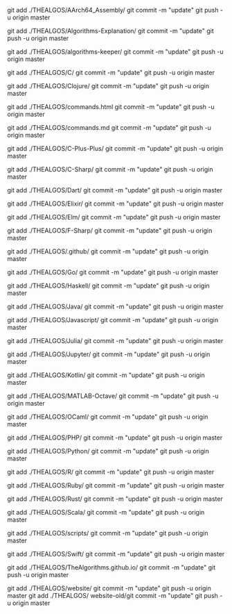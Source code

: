 git add ./THEALGOS/AArch64_Assembly/
git commit -m "update"
git push -u origin master

git add ./THEALGOS/Algorithms-Explanation/
git commit -m "update"
git push -u origin master

git add ./THEALGOS/algorithms-keeper/
git commit -m "update"
git push -u origin master

git add ./THEALGOS/C/
git commit -m "update"
git push -u origin master

git add ./THEALGOS/Clojure/
git commit -m "update"
git push -u origin master

git add ./THEALGOS/commands.html
git commit -m "update"
git push -u origin master

git add ./THEALGOS/commands.md
git commit -m "update"
git push -u origin master

git add ./THEALGOS/C-Plus-Plus/
git commit -m "update"
git push -u origin master

git add ./THEALGOS/C-Sharp/
git commit -m "update"
git push -u origin master

git add ./THEALGOS/Dart/
git commit -m "update"
git push -u origin master

git add ./THEALGOS/Elixir/
git commit -m "update"
git push -u origin master

git add ./THEALGOS/Elm/
git commit -m "update"
git push -u origin master

git add ./THEALGOS/F-Sharp/
git commit -m "update"
git push -u origin master

git add ./THEALGOS/.github/
git commit -m "update"
git push -u origin master

git add ./THEALGOS/Go/
git commit -m "update"
git push -u origin master

git add ./THEALGOS/Haskell/
git commit -m "update"
git push -u origin master

git add ./THEALGOS/Java/
git commit -m "update"
git push -u origin master

git add ./THEALGOS/Javascript/
git commit -m "update"
git push -u origin master

git add ./THEALGOS/Julia/
git commit -m "update"
git push -u origin master

git add ./THEALGOS/Jupyter/
git commit -m "update"
git push -u origin master

git add ./THEALGOS/Kotlin/
git commit -m "update"
git push -u origin master

git add ./THEALGOS/MATLAB-Octave/
git commit -m "update"
git push -u origin master

git add ./THEALGOS/OCaml/
git commit -m "update"
git push -u origin master

git add ./THEALGOS/PHP/
git commit -m "update"
git push -u origin master

git add ./THEALGOS/Python/
git commit -m "update"
git push -u origin master

git add ./THEALGOS/R/
git commit -m "update"
git push -u origin master

git add ./THEALGOS/Ruby/
git commit -m "update"
git push -u origin master

git add ./THEALGOS/Rust/
git commit -m "update"
git push -u origin master

git add ./THEALGOS/Scala/
git commit -m "update"
git push -u origin master

git add ./THEALGOS/scripts/
git commit -m "update"
git push -u origin master

git add ./THEALGOS/Swift/
git commit -m "update"
git push -u origin master

git add ./THEALGOS/TheAlgorithms.github.io/
git commit -m "update"
git push -u origin master

git add ./THEALGOS/website/
git commit -m "update"
git push -u origin master
git add ./THEALGOS/ website-old/git commit -m "update"
git push -u origin master
